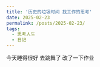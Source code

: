 ```yaml
---
title: '历史的垃圾时间 找工作的思考'
date: 2025-02-23
permalink: /posts/2025-02-23/
tags:
  - 思考人生
  - 日记
---
```

今天睡得很好 去跳舞了 改了一下作业
